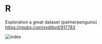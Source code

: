 # R
Exploration a great dataset (palmerpenguins) <br/>
https://rpubs.com/sydibyd/917783

![index](https://user-images.githubusercontent.com/35872299/175248645-e7644e6e-c535-4207-b57c-645fcbc08945.png)
